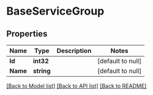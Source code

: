 # BaseServiceGroup

## Properties
Name | Type | Description | Notes
------------ | ------------- | ------------- | -------------
**Id** | **int32** |  | [default to null]
**Name** | **string** |  | [default to null]

[[Back to Model list]](../README.md#documentation-for-models) [[Back to API list]](../README.md#documentation-for-api-endpoints) [[Back to README]](../README.md)

